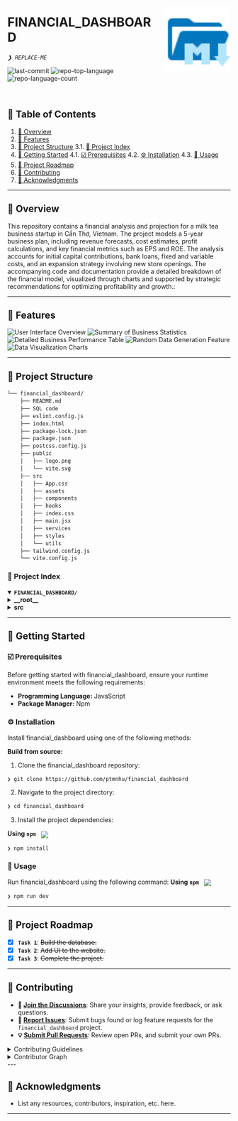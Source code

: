 <div align="left" style="position: relative;">
<img src="https://raw.githubusercontent.com/PKief/vscode-material-icon-theme/ec559a9f6bfd399b82bb44393651661b08aaf7ba/icons/folder-markdown-open.svg" align="right" width="30%" style="margin: -20px 0 0 20px;">
<h1>FINANCIAL_DASHBOARD</h1>
<p align="left">
	<em><code>❯ REPLACE-ME</code></em>
</p>
<p align="left">
	<img src="https://img.shields.io/github/last-commit/ptmnhu/financial_dashboard?style=default&logo=git&logoColor=white&color=0080ff" alt="last-commit">
	<img src="https://img.shields.io/github/languages/top/ptmnhu/financial_dashboard?style=default&color=0080ff" alt="repo-top-language">
	<img src="https://img.shields.io/github/languages/count/ptmnhu/financial_dashboard?style=default&color=0080ff" alt="repo-language-count">
</p>
<p align="left"><!-- default option, no dependency badges. -->
</p>
<p align="left">
	<!-- default option, no dependency badges. -->
</p>
</div>
<br clear="right">

## 🔗 Table of Contents

1. [📍 Overview](#-overview)
2. [👾 Features](#-features)
3. [📁 Project Structure](#-project-structure)
  3.1. [📂 Project Index](#-project-index)
4. [🚀 Getting Started](#-getting-started)
  4.1. [☑️ Prerequisites](#-prerequisites)
  4.2. [⚙️ Installation](#-installation)
  4.3. [🤖 Usage](#🤖-usage)
5. [📌 Project Roadmap](#-project-roadmap)
6. [🔰 Contributing](#-contributing)
7. [🙌 Acknowledgments](#-acknowledgments)

---

## 📍 Overview
This repository contains a financial analysis and projection for a milk tea business startup in Cần Thơ, Vietnam. The project models a 5-year business plan, including revenue forecasts, cost estimates, profit calculations, and key financial metrics such as EPS and ROE. The analysis accounts for initial capital contributions, bank loans, fixed and variable costs, and an expansion strategy involving new store openings. The accompanying code and documentation provide a detailed breakdown of the financial model, visualized through charts and supported by strategic recommendations for optimizing profitability and growth.:


---

## 👾 Features

![User Interface Overview](./picture/Pic1.png)
![Summary of Business Statistics](./picture/Pic2.png)
![Detailed Business Performance Table](./picture/Pic3.png)
![Random Data Generation Feature](./picture/Pic4.png)
![Data Visualization Charts](./picture/Pic5.png)

---

## 📁 Project Structure

```sh
└── financial_dashboard/
    ├── README.md
    ├── SQL code
    ├── eslint.config.js
    ├── index.html
    ├── package-lock.json
    ├── package.json
    ├── postcss.config.js
    ├── public
    │   ├── logo.png
    │   └── vite.svg
    ├── src
    │   ├── App.css
    │   ├── assets
    │   ├── components
    │   ├── hooks
    │   ├── index.css
    │   ├── main.jsx
    │   ├── services
    │   ├── styles
    │   └── utils
    ├── tailwind.config.js
    └── vite.config.js
```


### 📂 Project Index
<details open>
	<summary><b><code>FINANCIAL_DASHBOARD/</code></b></summary>
	<details> <!-- __root__ Submodule -->
		<summary><b>__root__</b></summary>
		<blockquote>
			<table>
			<tr>
				<td><b><a href='https://github.com/ptmnhu/financial_dashboard/blob/master/postcss.config.js'>postcss.config.js</a></b></td>
				<td><code>❯ REPLACE-ME</code></td>
			</tr>
			<tr>
				<td><b><a href='https://github.com/ptmnhu/financial_dashboard/blob/master/package-lock.json'>package-lock.json</a></b></td>
				<td><code>❯ REPLACE-ME</code></td>
			</tr>
			<tr>
				<td><b><a href='https://github.com/ptmnhu/financial_dashboard/blob/master/tailwind.config.js'>tailwind.config.js</a></b></td>
				<td><code>❯ REPLACE-ME</code></td>
			</tr>
			<tr>
				<td><b><a href='https://github.com/ptmnhu/financial_dashboard/blob/master/vite.config.js'>vite.config.js</a></b></td>
				<td><code>❯ REPLACE-ME</code></td>
			</tr>
			<tr>
				<td><b><a href='https://github.com/ptmnhu/financial_dashboard/blob/master/package.json'>package.json</a></b></td>
				<td><code>❯ REPLACE-ME</code></td>
			</tr>
			<tr>
				<td><b><a href='https://github.com/ptmnhu/financial_dashboard/blob/master/index.html'>index.html</a></b></td>
				<td><code>❯ REPLACE-ME</code></td>
			</tr>
			<tr>
				<td><b><a href='https://github.com/ptmnhu/financial_dashboard/blob/master/SQL code'>SQL code</a></b></td>
				<td><code>❯ REPLACE-ME</code></td>
			</tr>
			<tr>
				<td><b><a href='https://github.com/ptmnhu/financial_dashboard/blob/master/eslint.config.js'>eslint.config.js</a></b></td>
				<td><code>❯ REPLACE-ME</code></td>
			</tr>
			</table>
		</blockquote>
	</details>
	<details> <!-- src Submodule -->
		<summary><b>src</b></summary>
		<blockquote>
			<table>
			<tr>
				<td><b><a href='https://github.com/ptmnhu/financial_dashboard/blob/master/src/index.css'>index.css</a></b></td>
				<td><code>❯ REPLACE-ME</code></td>
			</tr>
			<tr>
				<td><b><a href='https://github.com/ptmnhu/financial_dashboard/blob/master/src/App.css'>App.css</a></b></td>
				<td><code>❯ REPLACE-ME</code></td>
			</tr>
			<tr>
				<td><b><a href='https://github.com/ptmnhu/financial_dashboard/blob/master/src/main.jsx'>main.jsx</a></b></td>
				<td><code>❯ REPLACE-ME</code></td>
			</tr>
			</table>
			<details>
				<summary><b>styles</b></summary>
				<blockquote>
					<table>
					<tr>
						<td><b><a href='https://github.com/ptmnhu/financial_dashboard/blob/master/src/styles/styles.css'>styles.css</a></b></td>
						<td><code>❯ REPLACE-ME</code></td>
					</tr>
					</table>
				</blockquote>
			</details>
			<details>
				<summary><b>components</b></summary>
				<blockquote>
					<table>
					<tr>
						<td><b><a href='https://github.com/ptmnhu/financial_dashboard/blob/master/src/components/Tables.jsx'>Tables.jsx</a></b></td>
						<td><code>❯ REPLACE-ME</code></td>
					</tr>
					<tr>
						<td><b><a href='https://github.com/ptmnhu/financial_dashboard/blob/master/src/components/EnhancedTable.jsx'>EnhancedTable.jsx</a></b></td>
						<td><code>❯ REPLACE-ME</code></td>
					</tr>
					<tr>
						<td><b><a href='https://github.com/ptmnhu/financial_dashboard/blob/master/src/components/Charts.jsx'>Charts.jsx</a></b></td>
						<td><code>❯ REPLACE-ME</code></td>
					</tr>
					<tr>
						<td><b><a href='https://github.com/ptmnhu/financial_dashboard/blob/master/src/components/KeyMetrics.jsx'>KeyMetrics.jsx</a></b></td>
						<td><code>❯ REPLACE-ME</code></td>
					</tr>
					<tr>
						<td><b><a href='https://github.com/ptmnhu/financial_dashboard/blob/master/src/components/Header.jsx'>Header.jsx</a></b></td>
						<td><code>❯ REPLACE-ME</code></td>
					</tr>
					<tr>
						<td><b><a href='https://github.com/ptmnhu/financial_dashboard/blob/master/src/components/BusinessInfo.jsx'>BusinessInfo.jsx</a></b></td>
						<td><code>❯ REPLACE-ME</code></td>
					</tr>
					<tr>
						<td><b><a href='https://github.com/ptmnhu/financial_dashboard/blob/master/src/components/CollapsibleTable.jsx'>CollapsibleTable.jsx</a></b></td>
						<td><code>❯ REPLACE-ME</code></td>
					</tr>
					<tr>
						<td><b><a href='https://github.com/ptmnhu/financial_dashboard/blob/master/src/components/RandomBreakevenAnalysis.jsx'>RandomBreakevenAnalysis.jsx</a></b></td>
						<td><code>❯ REPLACE-ME</code></td>
					</tr>
					<tr>
						<td><b><a href='https://github.com/ptmnhu/financial_dashboard/blob/master/src/components/Loading.jsx'>Loading.jsx</a></b></td>
						<td><code>❯ REPLACE-ME</code></td>
					</tr>
					<tr>
						<td><b><a href='https://github.com/ptmnhu/financial_dashboard/blob/master/src/components/App.jsx'>App.jsx</a></b></td>
						<td><code>❯ REPLACE-ME</code></td>
					</tr>
					<tr>
						<td><b><a href='https://github.com/ptmnhu/financial_dashboard/blob/master/src/components/Sidebar.jsx'>Sidebar.jsx</a></b></td>
						<td><code>❯ REPLACE-ME</code></td>
					</tr>
					<tr>
						<td><b><a href='https://github.com/ptmnhu/financial_dashboard/blob/master/src/components/Error.jsx'>Error.jsx</a></b></td>
						<td><code>❯ REPLACE-ME</code></td>
					</tr>
					<tr>
						<td><b><a href='https://github.com/ptmnhu/financial_dashboard/blob/master/src/components/InputForm.jsx'>InputForm.jsx</a></b></td>
						<td><code>❯ REPLACE-ME</code></td>
					</tr>
					<tr>
						<td><b><a href='https://github.com/ptmnhu/financial_dashboard/blob/master/src/components/Breakeven3DChart.jsx'>Breakeven3DChart.jsx</a></b></td>
						<td><code>❯ REPLACE-ME</code></td>
					</tr>
					</table>
				</blockquote>
			</details>
			<details>
				<summary><b>hooks</b></summary>
				<blockquote>
					<table>
					<tr>
						<td><b><a href='https://github.com/ptmnhu/financial_dashboard/blob/master/src/hooks/useFinancialData.js'>useFinancialData.js</a></b></td>
						<td><code>❯ REPLACE-ME</code></td>
					</tr>
					</table>
				</blockquote>
			</details>
			<details>
				<summary><b>utils</b></summary>
				<blockquote>
					<table>
					<tr>
						<td><b><a href='https://github.com/ptmnhu/financial_dashboard/blob/master/src/utils/formatNumber.js'>formatNumber.js</a></b></td>
						<td><code>❯ REPLACE-ME</code></td>
					</tr>
					</table>
				</blockquote>
			</details>
			<details>
				<summary><b>services</b></summary>
				<blockquote>
					<table>
					<tr>
						<td><b><a href='https://github.com/ptmnhu/financial_dashboard/blob/master/src/services/supabase.js'>supabase.js</a></b></td>
						<td><code>❯ REPLACE-ME</code></td>
					</tr>
					</table>
				</blockquote>
			</details>
		</blockquote>
	</details>
</details>

---
## 🚀 Getting Started

### ☑️ Prerequisites

Before getting started with financial_dashboard, ensure your runtime environment meets the following requirements:

- **Programming Language:** JavaScript
- **Package Manager:** Npm


### ⚙️ Installation

Install financial_dashboard using one of the following methods:

**Build from source:**

1. Clone the financial_dashboard repository:
```sh
❯ git clone https://github.com/ptmnhu/financial_dashboard
```

2. Navigate to the project directory:
```sh
❯ cd financial_dashboard
```

3. Install the project dependencies:


**Using `npm`** &nbsp; [<img align="center" src="https://img.shields.io/badge/npm-CB3837.svg?style={badge_style}&logo=npm&logoColor=white" />](https://www.npmjs.com/)

```sh
❯ npm install
```




### 🤖 Usage
Run financial_dashboard using the following command:
**Using `npm`** &nbsp; [<img align="center" src="https://img.shields.io/badge/npm-CB3837.svg?style={badge_style}&logo=npm&logoColor=white" />](https://www.npmjs.com/)

```sh
❯ npm run dev
```

---
## 📌 Project Roadmap

- [X] **`Task 1`**: <strike>Build the database.</strike>
- [X] **`Task 2`**: <strike>Add UI to the website.</strike>
- [X] **`Task 3`**: <strike>Complete the project.</strike>

---

## 🔰 Contributing

- **💬 [Join the Discussions](https://github.com/ptmnhu/financial_dashboard/discussions)**: Share your insights, provide feedback, or ask questions.
- **🐛 [Report Issues](https://github.com/ptmnhu/financial_dashboard/issues)**: Submit bugs found or log feature requests for the `financial_dashboard` project.
- **💡 [Submit Pull Requests](https://github.com/ptmnhu/financial_dashboard/blob/main/CONTRIBUTING.md)**: Review open PRs, and submit your own PRs.

<details closed>
<summary>Contributing Guidelines</summary>

1. **Fork the Repository**: Start by forking the project repository to your github account.
2. **Clone Locally**: Clone the forked repository to your local machine using a git client.
   ```sh
   git clone https://github.com/ptmnhu/financial_dashboard
   ```
3. **Create a New Branch**: Always work on a new branch, giving it a descriptive name.
   ```sh
   git checkout -b new-feature-x
   ```
4. **Make Your Changes**: Develop and test your changes locally.
5. **Commit Your Changes**: Commit with a clear message describing your updates.
   ```sh
   git commit -m 'Implemented new feature x.'
   ```
6. **Push to github**: Push the changes to your forked repository.
   ```sh
   git push origin new-feature-x
   ```
7. **Submit a Pull Request**: Create a PR against the original project repository. Clearly describe the changes and their motivations.
8. **Review**: Once your PR is reviewed and approved, it will be merged into the main branch. Congratulations on your contribution!
</details>

<details closed>
<summary>Contributor Graph</summary>
<br>
<p align="left">
   <a href="https://github.com{/ptmnhu/financial_dashboard/}graphs/contributors">
      <img src="https://contrib.rocks/image?repo=ptmnhu/financial_dashboard">
   </a>
</p>
</details>
---

## 🙌 Acknowledgments

- List any resources, contributors, inspiration, etc. here.

---

